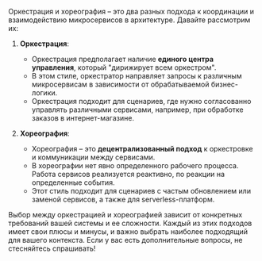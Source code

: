 Оркестрация и хореография – это два разных подхода к координации и взаимодействию микросервисов в архитектуре. Давайте рассмотрим их:

1. **Оркестрация**:
   - Оркестрация предполагает наличие **единого центра управления**, который "дирижирует всем оркестром".
   - В этом стиле, оркестратор направляет запросы к различным микросервисам в зависимости от обрабатываемой бизнес-логики.
   - Оркестрация подходит для сценариев, где нужно согласованно управлять различными сервисами, например, при обработке заказов в интернет-магазине.

2. **Хореография**:
   - Хореография – это **децентрализованный подход** к оркестровке и коммуникации между сервисами.
   - В хореографии нет явно определенного рабочего процесса. Работа сервисов реализуется реактивно, по реакции на определенные события.
   - Этот стиль подходит для сценариев с частым обновлением или заменой сервисов, а также для serverless-платформ.

Выбор между оркестрацией и хореографией зависит от конкретных требований вашей системы и ее сложности. Каждый из этих подходов имеет свои плюсы и минусы, и важно выбрать наиболее подходящий для вашего контекста. Если у вас есть дополнительные вопросы, не стесняйтесь спрашивать!
